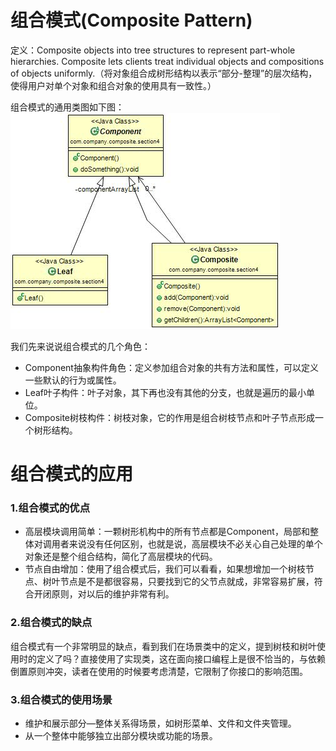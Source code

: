 # 组合模式(Composite Pattern) 
定义：Composite objects into tree structures to represent part-whole hierarchies. Composite lets clients treat individual objects and compositions of objects uniformly.（将对象组合成树形结构以表示“部分-整理”的层次结构，使得用户对单个对象和组合对象的使用具有一致性。）  


组合模式的通用类图如下图：  
![Alt text](composite.jpg "组合模式类图")

我们先来说说组合模式的几个角色：

- Component抽象构件角色：定义参加组合对象的共有方法和属性，可以定义一些默认的行为或属性。
- Leaf叶子构件：叶子对象，其下再也没有其他的分支，也就是遍历的最小单位。
- Composite树枝构件：树枝对象，它的作用是组合树枝节点和叶子节点形成一个树形结构。


# 组合模式的应用
### 1.组合模式的优点
 * 高层模块调用简单：一颗树形机构中的所有节点都是Component，局部和整体对调用者来说没有任何区别，也就是说，高层模块不必关心自己处理的单个对象还是整个组合结构，简化了高层模块的代码。
 * 节点自由增加：使用了组合模式后，我们可以看看，如果想增加一个树枝节点、树叶节点是不是都很容易，只要找到它的父节点就成，非常容易扩展，符合开闭原则，对以后的维护非常有利。


### 2.组合模式的缺点 
组合模式有一个非常明显的缺点，看到我们在场景类中的定义，提到树枝和树叶使用时的定义了吗？直接使用了实现类，这在面向接口编程上是很不恰当的，与依赖倒置原则冲突，读者在使用的时候要考虑清楚，它限制了你接口的影响范围。  


### 3.组合模式的使用场景
 * 维护和展示部分—整体关系得场景，如树形菜单、文件和文件夹管理。
 * 从一个整体中能够独立出部分模块或功能的场景。
 

